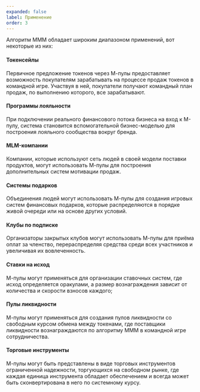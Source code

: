 ```yaml
---
expanded: false
label: Применение
order: 3
---
```


Алгоритм МММ обладает широким диапазоном применений, вот некоторые из них:

#### Токенсейлы
Первичное предложение токенов через М-пулы предоставляет возможность покупателям зарабатывать на процессе продаж токенов в командной игре. Участвуя в ней, покупатели получают командный план продаж, по выполнению которого, все зарабатывают.  

#### Программы лояльности
При подключении реального финансового потока бизнеса на вход к М-пулу, система становится вспомогательной бизнес-моделью для построения лояльного сообщества вокруг бренда. 

#### MLM-компании
Компании, которые используют сеть людей в своей модели поставки продуктов, могут использовать М-пулы для построения дополнительных систем мотивации продаж. 

#### Системы подарков
Объединения людей могут использовать М-пулы для создания игровых систем финансовых подарков, которые распределяются в порядке живой очереди или на основе других условий. 

#### Клубы по подписке
Организаторы закрытых клубов могут использовать М-пулы для приёма оплат за членство, перераспределяя средства среди всех участников и увеличивая их вовлеченность.

#### Ставки на исход
М-пулы могут применяться для организации ставочных систем, где исход определяется оракулами, а размер вознаграждения зависит от количества и скорости взносов каждого; 

#### Пулы ликвидности
М-пулы могут применяться для создания пулов ликвидности со свободным курсом обмена между токенами, где поставщики ликвидности вознаграждаются по алгоритму МММ в командной игре сотрудничества. 

#### Торговые инструменты
М-пулы могут быть представлены в виде торговых инструментов ограниченной надежности, торгующихся на свободном рынке, где каждая единица инструмента обладает обеспечением и всегда может быть сконвертирована в него по системному курсу.